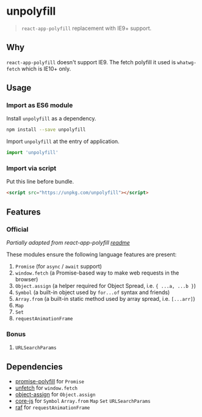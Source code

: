 # unpolyfill

> `react-app-polyfill` replacement with IE9+ support.

## Why

`react-app-polyfill` doesn't support IE9. The fetch polyfill it used is `whatwg-fetch` which is IE10+ only.

## Usage

### Import as ES6 module

Install `unpolyfill` as a dependency.

```sh
npm install --save unpolyfill
```

Import `unpolyfill` at the entry of application.

```js
import 'unpolyfill'
```

### Import via script

Put this line before bundle.

```html
<script src="https://unpkg.com/unpolyfill"></script>
```

## Features

### Official

_Partially adapted from react-app-polyfill [readme](https://github.com/facebook/create-react-app/tree/master/packages/react-app-polyfill#supporting-internet-explorer)_

These modules ensure the following language features are present:

1. `Promise` (for `async` / `await` support)
1. `window.fetch` (a Promise-based way to make web requests in the browser)
1. `Object.assign` (a helper required for Object Spread, i.e. `{ ...a, ...b }`)
1. `Symbol` (a built-in object used by `for...of` syntax and friends)
1. `Array.from` (a built-in static method used by array spread, i.e. `[...arr]`)
1. `Map`
1. `Set`
1. `requestAnimationFrame`

### Bonus

1. `URLSearchParams`

## Dependencies

- [promise-polyfill](https://www.npmjs.com/package/promise-polyfill) for `Promise`
- [unfetch](https://www.npmjs.com/package/unfetch) for `window.fetch`
- [object-assign](https://www.npmjs.com/package/object-assign) for `Object.assign`
- [core-js](https://www.npmjs.com/package/core-js) for `Symbol` `Array.from` `Map` `Set` `URLSearchParams`
- [raf](https://www.npmjs.com/package/raf) for `requestAnimationFrame`

